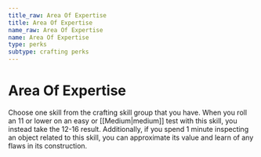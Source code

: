 ```yaml
---
title_raw: Area Of Expertise
title: Area Of Expertise
name_raw: Area Of Expertise
name: Area Of Expertise
type: perks
subtype: crafting perks
---
```


# Area Of Expertise

Choose one skill from the crafting skill group that you have. When you roll an 11 or lower on an easy or [[Medium|medium]] test with this skill, you instead take the 12-16 result. Additionally, if you spend 1 minute inspecting an object related to this skill, you can approximate its value and learn of any flaws in its construction.

